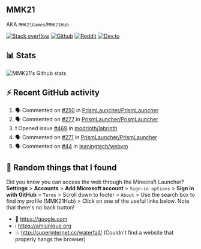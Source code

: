 ## MMK21
AKA `MMK21Games`/`MMK21Hub`

[![Stack overflow](https://img.shields.io/badge/Stack_Overflow-FE7A16?style=for-the-badge&logo=stack-overflow&logoColor=white)](https://stackoverflow.com/users/11519302/mmk21)
[![Github](https://img.shields.io/badge/GitHub-100000?style=for-the-badge&logo=github&logoColor=white)](https://github.com/MMK21Hub)
[![Reddit](https://img.shields.io/badge/Reddit-FF4500?style=for-the-badge&logo=reddit&logoColor=white)](https://www.reddit.com/user/mmk21games)
[![Dev.to](https://img.shields.io/badge/dev.to-0A0A0A?style=for-the-badge&logo=dev.to&logoColor=white)](https://dev.to/mmk21)

## 📊 Stats 

![MMK21's Github stats](https://github-readme-stats.vercel.app/api?username=MMK21Hub&show_icons=true&theme=dark&bg_color=171b22&text_color=CCCCCC&hide_border=true)

## ⚡ Recent GitHub activity

<!--START_SECTION:activity-->
1. 🗣 Commented on [#250](https://github.com/PrismLauncher/PrismLauncher/issues/250) in [PrismLauncher/PrismLauncher](https://github.com/PrismLauncher/PrismLauncher)
2. 🗣 Commented on [#277](https://github.com/PrismLauncher/PrismLauncher/issues/277) in [PrismLauncher/PrismLauncher](https://github.com/PrismLauncher/PrismLauncher)
3. ❗️ Opened issue [#469](https://github.com/modrinth/labrinth/issues/469) in [modrinth/labrinth](https://github.com/modrinth/labrinth)
4. 🗣 Commented on [#271](https://github.com/PrismLauncher/PrismLauncher/issues/271) in [PrismLauncher/PrismLauncher](https://github.com/PrismLauncher/PrismLauncher)
5. 🗣 Commented on [#44](https://github.com/leaningtech/webvm/issues/44) in [leaningtech/webvm](https://github.com/leaningtech/webvm)
<!--END_SECTION:activity-->

## 🙂 Random things that I found

Did you know you can access the web through the Minecraft Launcher? **Settings** > **Accounts** > **Add Microsoft account** > `Sign-in options` > **Sign in with GitHub** > `Terms` > Scroll down to footer > `About` > Use the search box to find my profile (MMK21Hub) > Click on one of the useful links below. Note that there's no back button!

* 🔎 <https://google.com>
* ℹ️ <https://amiunique.org>
* 💥 <http://superinternet.cc/waterfall/> (Couldn't find a website that properly hangs the browser)
